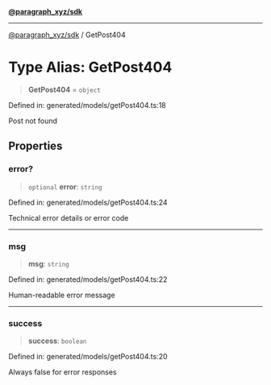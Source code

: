 [**@paragraph_xyz/sdk**](../README.md)

***

[@paragraph_xyz/sdk](../README.md) / GetPost404

# Type Alias: GetPost404

> **GetPost404** = `object`

Defined in: generated/models/getPost404.ts:18

Post not found

## Properties

### error?

> `optional` **error**: `string`

Defined in: generated/models/getPost404.ts:24

Technical error details or error code

***

### msg

> **msg**: `string`

Defined in: generated/models/getPost404.ts:22

Human-readable error message

***

### success

> **success**: `boolean`

Defined in: generated/models/getPost404.ts:20

Always false for error responses
